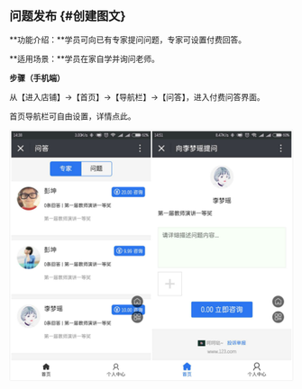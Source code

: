 ## 问题发布 {#创建图文}

**功能介绍：**学员可向已有专家提问问题，专家可设置付费回答。

**适用场景：**学员在家自学并询问老师。

**步骤（手机端）**

从【进入店铺】→【首页】→【导航栏】→【问答】，进入付费问答界面。

首页导航栏可自由设置，详情点此。

![](/assets/未命名_meitu_0.jpg)

